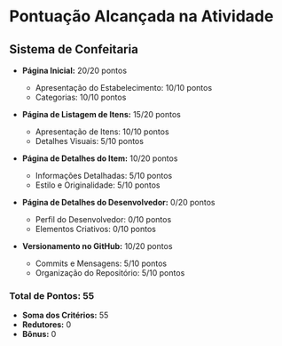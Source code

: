 # Pontuação Alcançada na Atividade

## Sistema de Confeitaria

- **Página Inicial:** 20/20 pontos

  - Apresentação do Estabelecimento: 10/10 pontos
  - Categorias: 10/10 pontos

- **Página de Listagem de Itens:** 15/20 pontos

  - Apresentação de Itens: 10/10 pontos
  - Detalhes Visuais: 5/10 pontos

- **Página de Detalhes do Item:** 10/20 pontos

  - Informações Detalhadas: 5/10 pontos
  - Estilo e Originalidade: 5/10 pontos

- **Página de Detalhes do Desenvolvedor:** 0/20 pontos

  - Perfil do Desenvolvedor: 0/10 pontos
  - Elementos Criativos: 0/10 pontos

- **Versionamento no GitHub:** 10/20 pontos
  - Commits e Mensagens: 5/10 pontos
  - Organização do Repositório: 5/10 pontos

### Total de Pontos: 55

- **Soma dos Critérios:** 55
- **Redutores:** 0
- **Bônus:** 0
